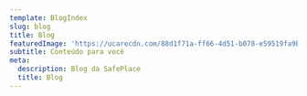 ```yaml
---
template: BlogIndex
slug: blog
title: Blog
featuredImage: 'https://ucarecdn.com/88d1f71a-ff66-4d51-b078-e59519fa9b0e/'
subtitle: Conteúdo para você
meta:
  description: Blog da SafePlace
  title: Blog
---
```



